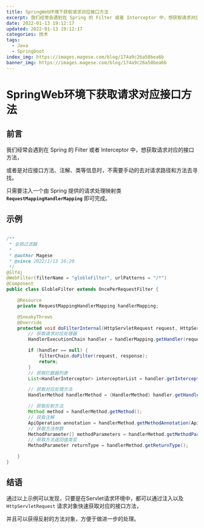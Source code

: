 ```yaml
---
title: SpringWeb环境下获取请求对应接口方法
excerpt: 我们经常会遇到在 Spring 的 Filter 或者 Interceptor 中，想获取请求对应的接口方法，或者是对应接口方法、注解、类等信息时只需要注入一个由 Spring 提供的请求处理映射类即可完成。
date: 2022-01-13 19:12:17
updated: 2022-01-13 19:12:17
categories: 技术
tags:
  - Java
  - Springboot
index_img: https://images.magese.com/blog/174a9c26a50bea6b
banner_img: https://images.magese.com/blog/174a9c26a50bea6b
---
```


# SpringWeb环境下获取请求对应接口方法

## 前言

我们经常会遇到在 Spring 的 Filter 或者 Interceptor 中，想获取请求对应的接口方法，

或者是对应接口方法、注解、类等信息时，不需要手动的去对请求路径和方法去寻找。

只需要注入一个由 Spring 提供的请求处理映射类 **`RequestMappingHandlerMapping`** 即可完成。


## 示例


```java

/**
 * 全局过滤器
 *
 * @author Magese
 * @since 2022/1/13 16:20
 */
@Slf4j
@WebFilter(filterName = "globleFilter", urlPatterns = "/*")
@Component
public class GlobleFilter extends OncePerRequestFilter {

    @Resource
    private RequestMappingHandlerMapping handlerMapping;

    @SneakyThrows
    @Override
    protected void doFilterInternal(HttpServletRequest request, HttpServletResponse response, FilterChain filterChain) {
        // 获取请求对应处理器
        HandlerExecutionChain handler = handlerMapping.getHandler(request);

        if (handler == null) {
            filterChain.doFilter(request, response);
            return;
        }
        // 获取拦截器列表
        List<HandlerInterceptor> interceptorList = handler.getInterceptorList();

        // 获取对应处理方法
        HandlerMethod handlerMethod = (HandlerMethod) handler.getHandler();

        // 获取反射方法
        Method method = handlerMethod.getMethod();
        // 获取注解
        ApiOperation annotation = handlerMethod.getMethodAnnotation(ApiOperation.class);
        // 获取方法参数
        MethodParameter[] methodParameters = handlerMethod.getMethodParameters();
        // 获取方法返回值类型
        MethodParameter returnType = handlerMethod.getReturnType();

    }
}

```

## 结语

通过以上示例可以发现，只要是在Servlet请求环境中，都可以通过注入以及 `HttpServletRequest` 请求对象快速获取对应的接口方法，

并且可以获得反射的方法对象，方便于做进一步的处理。
